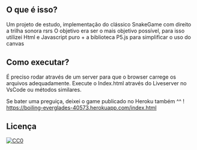## O que é isso?

Um projeto de estudo, implementação do clássico SnakeGame com direito a trilha sonora rsrs
O objetivo era ser o mais objetivo possível, para isso utilizei Html e Javascript puro + a biblioteca P5.js para simplificar o uso do canvas

## Como executar?

É preciso rodar através de um server para que o browser carrege os arquivos adequadamente.
Execute o Index.html através do Liveserver no VsCode ou métodos similares.

Se bater uma preguiça, deixei o game publicado no Heroku também ^^ !
https://boiling-everglades-40573.herokuapp.com/index.html

## Licença

[![CC0](https://licensebuttons.net/p/zero/1.0/88x31.png)](https://creativecommons.org/publicdomain/zero/1.0/)
